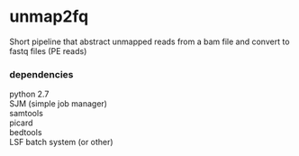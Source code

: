 # unmap2fq
Short pipeline that abstract unmapped reads from a bam file and convert to fastq files (PE reads)


### dependencies    
python 2.7    
SJM (simple job manager)    
samtools    
picard     
bedtools    
LSF batch system (or other)    
